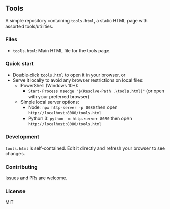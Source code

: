 ## Tools

A simple repository containing `tools.html`, a static HTML page with assorted tools/utilities.

### Files
- `tools.html`: Main HTML file for the tools page.

### Quick start
- Double‑click `tools.html` to open it in your browser, or
- Serve it locally to avoid any browser restrictions on local files:
  - PowerShell (Windows 10+):
    - `Start-Process msedge "$(Resolve-Path .\tools.html)"` (or open with your preferred browser)
  - Simple local server options:
    - Node: `npx http-server -p 8080` then open `http://localhost:8080/tools.html`
    - Python 3: `python -m http.server 8080` then open `http://localhost:8080/tools.html`

### Development
`tools.html` is self‑contained. Edit it directly and refresh your browser to see changes.

### Contributing
Issues and PRs are welcome.

### License
MIT
